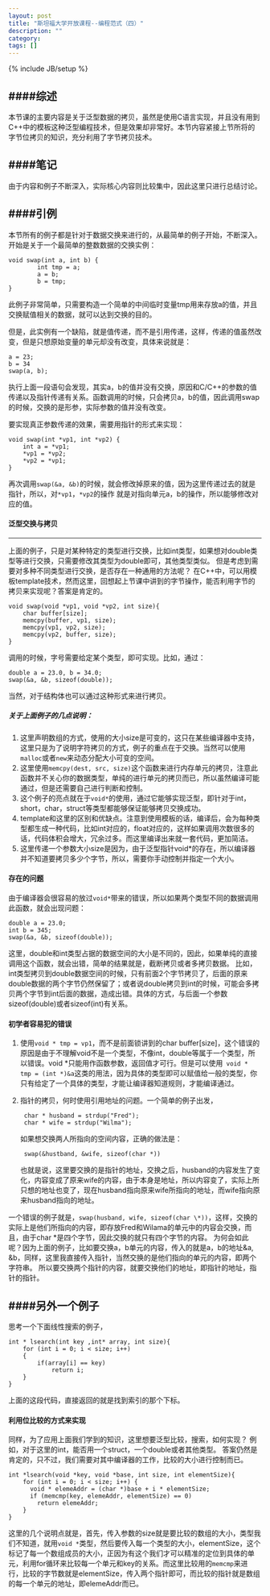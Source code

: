 ```yaml
---
layout: post
title: "斯坦福大学开放课程--编程范式（四）"
description: ""
category: 
tags: []
---
```

{% include JB/setup %}

 
####综述
-----

本节课的主要内容是关于泛型数据的拷贝，虽然是使用C语言实现，并且没有用到C++中的模板这种泛型编程技术，但是效果却非常好。本节内容紧接上节所将的字节位拷贝的知识，充分利用了字节拷贝技术。

####笔记
-------

由于内容和例子不断深入，实际核心内容则比较集中，因此这里只进行总结讨论。

####引例
------

本节所有的例子都是针对于数据交换来进行的，从最简单的例子开始，不断深入。
开始是关于一个最简单的整数数据的交换实例：

    void swap(int a, int b) {
            int tmp = a;
            a = b;
            b = tmp;
    }

此例子非常简单，只需要构造一个简单的中间临时变量tmp用来存放a的值，并且交换赋值相关的数据，就可以达到交换的目的。

但是，此实例有一个缺陷，就是值传递，而不是引用传递，这样，传递的值虽然改变，但是只想原始变量的单元却没有改变，具体来说就是：
    
    a = 23;
    b = 34
    swap(a, b);

执行上面一段语句会发现，其实a，b的值并没有交换，原因和C/C++的参数的值传递以及指针传递有关系。函数调用的时候，只会拷贝a，b的值，因此调用swap的时候，交换的是形参，实际参数的值并没有改变。

要实现真正参数传递的效果，需要用指针的形式来实现：

    void swap(int *vp1, int *vp2) {
        int a = *vp1;
        *vp1 = *vp2;
        *vp2 = *vp1;
    }

再次调用`swap(&a, &b)`的时候，就会修改掉原来的值，因为这里传递过去的就是指针，所以，对`*vp1`，`*vp2`的操作 就是对指向单元a，b的操作，所以能够修改对应的值。

#### 泛型交换与拷贝
------

上面的例子，只是对某种特定的类型进行交换，比如int类型，如果想对double类型等进行交换，只需要修改其类型为double即可，其他类型类似。
但是考虑到需要对多种不同类型进行交换，是否存在一种通用的方法呢？
在C++中，可以用模板template技术，然而这里，回想起上节课中讲到的字节操作，能否利用字节的拷贝来实现呢？答案是肯定的。

    void swap(void *vp1, void *vp2, int size){
        char buffer[size];
        memcpy(buffer, vp1, size);
        memcpy(vp1, vp2, size);
        memcpy(vp2, buffer, size);
    }

调用的时候，字号需要给定某个类型，即可实现。比如，通过：

    double a = 23.0, b = 34.0;
    swap(&a, &b, sizeof(double));

当然，对于结构体也可以通过这种形式来进行拷贝。

##### 关于上面例子的几点说明：
1. 这里声明数组的方式，使用的大小size是可变的，这只在某些编译器中支持，这里只是为了说明字符拷贝的方式，例子的重点在于交换。当然可以使用`malloc`或者`new`来动态分配大小可变的空间。
2. 这里使用`memcpy(dest, src, size)`这个函数来进行内存单元的拷贝，注意此函数并不关心你的数据类型，单纯的进行单元的拷贝而已，所以虽然编译可能通过，但是还需要自己进行判断和控制。
3. 这个例子的亮点就在于`void*`的使用，通过它能够实现泛型，即针对于int，short，char，struct等类型都能够保证能够拷贝交换成功。
4. template和这里的区别和优缺点。注意到使用模板的话，编译后，会为每种类型都生成一种代码，比如int对应的，float对应的，这样如果调用次数很多的话，代码体积会增大，冗余过多。而这里编译出来就一套代码，更加简洁。
5. 这里传递一个参数大小size是因为，由于泛型指针void*的存在，所以编译器并不知道要拷贝多少个字节，所以，需要你手动控制并指定一个大小。


#### 存在的问题
由于编译器会很容易的放过`void*`带来的错误，所以如果两个类型不同的数据调用此函数，就会出现问题：

    double a = 23.0;
    int b = 345;
    swap(&a, &b, sizeof(double));

这里，double和int类型占据的数据空间的大小是不同的，因此，如果单纯的直接调用这个函数，就会出错，简单的结果就是，截断拷贝或者多拷贝数据。
比如，int类型拷贝到double数据空间的时候，只有前面2个字节拷贝了，后面的原来double数据的两个字节仍然保留了；或者说double拷贝到int的时候，可能会多拷贝两个字节到int后面的数据，造成出错。具体的方式，与后面一个参数sizeof(double)或者sizeof(int)有关系。

#### 初学者容易犯的错误
1. 使用`void * tmp = vp1`，而不是前面锁讲到的char buffer[size]，这个错误的原因是由于不理解void不是一个类型，不像int，double等属于一个类型，所以错误。void *只能用作函数参数，返回值才可行。但是可以使用` void * tmp = (int *)&a`这类的用法，因为具体的类型即可以赋值给一般的类型，你只有给定了一个具体的类型，才能让编译器知道规则，才能编译通过。

2. 指针的拷贝，何时使用引用地址的问题。一个简单的例子出发，
    
        char * husband = strdup("Fred");
        char * wife = strdup("Wilma");

     如果想交换两人所指向的空间内容，正确的做法是：

        swap(&hustband, &wife, sizeof(char *))

    也就是说，这里要交换的是指针的地址，交换之后，husband的内容发生了变化，内容变成了原来wife的内容，由于本身是地址，所以内容变了，实际上所只想的地址也变了，现在husband指向原来wife所指向的地址，而wife指向原来husband指向的地址。

一个错误的例子就是，`swap(husband, wife, sizeof(char \*))`，这样，交换的实际上是他们所指向的内容，即存放Fred和Wilama的单元中的内容会交换，而且，由于char *是四个字节，因此交换的就只有四个字节的内容。
为何会如此呢？因为上面的例子，比如要交换a，b单元的内容，传入的就是a，b的地址&a, &b，同样，这里我直接传入指针，当然交换的是他们指向的单元的内容，即两个字符串。
所以要交换两个指针的内容，就要交换他们的地址，即指针的地址，指针的指针。

####另外一个例子
-----
思考一个下面线性搜索的例子，

    int * lsearch(int key ,int* array, int size){
        for (int i = 0; i < size; i++)  
        {
            if(array[i] == key)
                return i;
        }
    }

上面的这段代码，直接返回的就是找到索引的那个下标。

#### 利用位比较的方式来实现
同样，为了应用上面我们学到的知识，这里想要泛型比较，搜索，如何实现？
例如，对于这里的int，能否用一个struct，一个double或者其他类型。
答案仍然是肯定的，只不过，我们需要对其中编译器的工作，比较的大小进行控制而已。

    int *lsearch(void *key, void *base, int size, int elementSize){
        for (int i = 0; i < size; i++) {
          void * elemeAddr = (char *)base + i * elementSize; 
          if (memcmp(key, elemeAddr, elementSize) == 0)
            return elemeAddr;
        }       
    }

这里的几个说明点就是，首先，传入参数的size就是要比较的数组的大小，类型我们不知道，就用`void *`类型，然后要传入每一个类型的大小，elementSize，这个标记了每一个数组成员的大小，正因为有这个我们才可以精准的定位到具体的单元，利用for循环来比较每一个单元和key的关系。而这里比较用的`memcmp`来进行，比较的字节数就是elementSize，传入两个指针即可，而比较的指针就是数组的每一个单元的地址，即elemeAddr而已。

